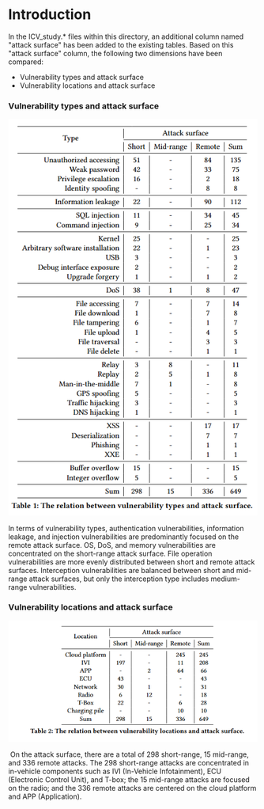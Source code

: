 # Introduction

In the ICV_study.* files within this directory, an additional column named "attack surface" has been added to the existing tables. Based on this "attack surface" column, the following two dimensions have been compared:

- Vulnerability types and attack surface
- Vulnerability locations and attack surface

### Vulnerability types and attack surface

![vulnerable_types](./vulnerable_types.png)

In terms of vulnerability types, authentication vulnerabilities, information leakage, and injection vulnerabilities are predominantly focused on the remote attack surface. OS, DoS, and memory vulnerabilities are concentrated on the short-range attack surface. File operation vulnerabilities are more evenly distributed between short and remote attack surfaces. Interception vulnerabilities are balanced between short and mid-range attack surfaces, but only the interception type includes medium-range vulnerabilities.

### Vulnerability locations and attack surface

![vulnerability_location](./vulnerability_location.png)

​	On the attack surface, there are a total of 298 short-range, 15 mid-range, and 336 remote attacks. The 298 short-range attacks are concentrated in in-vehicle components such as IVI (In-Vehicle Infotainment), ECU (Electronic Control Unit), and T-box; the 15 mid-range attacks are focused on the radio; and the 336 remote attacks are centered on the cloud platform and APP (Application).
